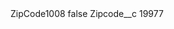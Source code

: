 <?xml version="1.0" encoding="UTF-8"?>
<CustomMetadata xmlns="http://soap.sforce.com/2006/04/metadata" xmlns:xsi="http://www.w3.org/2001/XMLSchema-instance" xmlns:xsd="http://www.w3.org/2001/XMLSchema">
    <label>ZipCode1008</label>
    <protected>false</protected>
    <values>
        <field>Zipcode__c</field>
        <value xsi:type="xsd:string">19977</value>
    </values>
</CustomMetadata>
